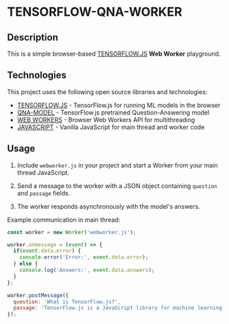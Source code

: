 # TENSORFLOW-QNA-WORKER

## Description

This is a simple browser-based [TENSORFLOW.JS] **Web Worker** playground. 

## Technologies

This project uses the following open source libraries and technologies:

  * [TENSORFLOW.JS] - TensorFlow.js for running ML models in the browser  
  * [QNA-MODEL] - TensorFlow.js pretrained Question-Answering model  
  * [WEB WORKERS] - Browser Web Workers API for multithreading  
  * [JAVASCRIPT] - Vanilla JavaScript for main thread and worker code  

[TENSORFLOW.JS]: <https://www.tensorflow.org/js>  
[QNA-MODEL]: <https://github.com/tensorflow/tfjs-models/tree/master/qna>  
[WEB WORKERS]: <https://developer.mozilla.org/en-US/docs/Web/API/Web_Workers_API>  
[JAVASCRIPT]: <https://developer.mozilla.org/en-US/docs/Web/JavaScript>

## Usage

1. Include `webworker.js` in your project and start a Worker from your main thread JavaScript.

2. Send a message to the worker with a JSON object containing `question` and `passage` fields.

3. The worker responds asynchronously with the model's answers.

Example communication in main thread:

```js
const worker = new Worker('webworker.js');

worker.onmessage = (event) => {
  if(event.data.error) {
    console.error('Error:', event.data.error);
  } else {
    console.log('Answers:', event.data.answers);
  }
};

worker.postMessage({
  question: 'What is TensorFlow.js?',
  passage: 'TensorFlow.js is a JavaScript library for machine learning.'
});
